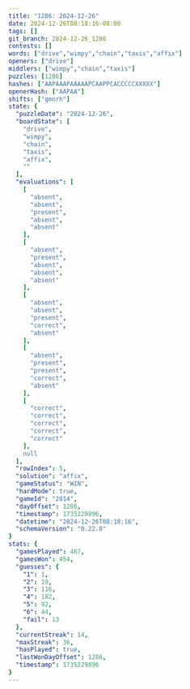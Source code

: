 ```yaml
---
title: "1286: 2024-12-26"
date: 2024-12-26T08:18:16-08:00
tags: []
git_branch: 2024-12-26_1286
contests: []
words: ["drive","wimpy","chain","taxis","affix"]
openers: ["drive"]
middlers: ["wimpy","chain","taxis"]
puzzles: [1286]
hashes: ["AAPAAAPAAAAAPCAAPPCACCCCCXXXXX"]
openerHash: ["AAPAA"]
shifts: ["gmnrh"]
state: {
  "puzzleDate": "2024-12-26",
  "boardState": [
    "drive",
    "wimpy",
    "chain",
    "taxis",
    "affix",
    ""
  ],
  "evaluations": [
    [
      "absent",
      "absent",
      "present",
      "absent",
      "absent"
    ],
    [
      "absent",
      "present",
      "absent",
      "absent",
      "absent"
    ],
    [
      "absent",
      "absent",
      "present",
      "correct",
      "absent"
    ],
    [
      "absent",
      "present",
      "present",
      "correct",
      "absent"
    ],
    [
      "correct",
      "correct",
      "correct",
      "correct",
      "correct"
    ],
    null
  ],
  "rowIndex": 5,
  "solution": "affix",
  "gameStatus": "WIN",
  "hardMode": true,
  "gameId": "2014",
  "dayOffset": 1286,
  "timestamp": 1735229896,
  "datetime": "2024-12-26T08:18:16",
  "schemaVersion": "0.22.0"
}
stats: {
  "gamesPlayed": 467,
  "gamesWon": 454,
  "guesses": {
    "1": 1,
    "2": 19,
    "3": 116,
    "4": 182,
    "5": 92,
    "6": 44,
    "fail": 13
  },
  "currentStreak": 14,
  "maxStreak": 36,
  "hasPlayed": true,
  "lastWonDayOffset": 1286,
  "timestamp": 1735229896
}
---
```

<!-- more -->
